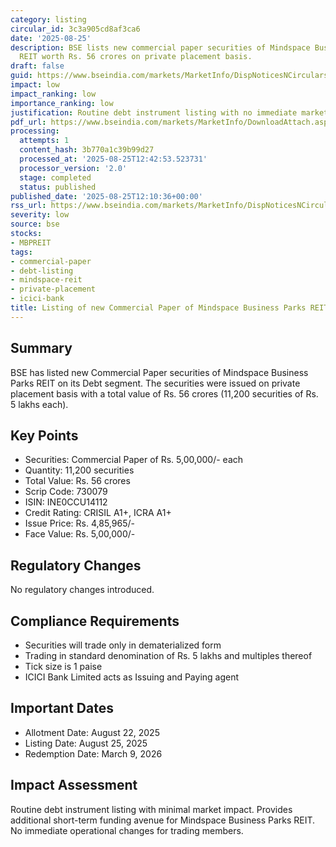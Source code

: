 ```yaml
---
category: listing
circular_id: 3c3a905cd8af3ca6
date: '2025-08-25'
description: BSE lists new commercial paper securities of Mindspace Business Parks
  REIT worth Rs. 56 crores on private placement basis.
draft: false
guid: https://www.bseindia.com/markets/MarketInfo/DispNoticesNCirculars.aspx?Noticeid={F336C53E-4CA8-4175-B5E1-CCCAE6EE0B25}&noticeno=20250825-32&dt=08/25/2025&icount=32&totcount=37&flag=0
impact: low
impact_ranking: low
importance_ranking: low
justification: Routine debt instrument listing with no immediate market impact
pdf_url: https://www.bseindia.com/markets/MarketInfo/DownloadAttach.aspx?id=20250825-32&attachedId=
processing:
  attempts: 1
  content_hash: 3b770a1c39b99d27
  processed_at: '2025-08-25T12:42:53.523731'
  processor_version: '2.0'
  stage: completed
  status: published
published_date: '2025-08-25T12:10:36+00:00'
rss_url: https://www.bseindia.com/markets/MarketInfo/DispNoticesNCirculars.aspx?Noticeid={F336C53E-4CA8-4175-B5E1-CCCAE6EE0B25}&noticeno=20250825-32&dt=08/25/2025&icount=32&totcount=37&flag=0
severity: low
source: bse
stocks:
- MBPREIT
tags:
- commercial-paper
- debt-listing
- mindspace-reit
- private-placement
- icici-bank
title: Listing of new Commercial Paper of Mindspace Business Parks REIT
---
```


## Summary

BSE has listed new Commercial Paper securities of Mindspace Business Parks REIT on its Debt segment. The securities were issued on private placement basis with a total value of Rs. 56 crores (11,200 securities of Rs. 5 lakhs each).

## Key Points

- Securities: Commercial Paper of Rs. 5,00,000/- each
- Quantity: 11,200 securities
- Total Value: Rs. 56 crores
- Scrip Code: 730079
- ISIN: INE0CCU14112
- Credit Rating: CRISIL A1+, ICRA A1+
- Issue Price: Rs. 4,85,965/-
- Face Value: Rs. 5,00,000/-

## Regulatory Changes

No regulatory changes introduced.

## Compliance Requirements

- Securities will trade only in dematerialized form
- Trading in standard denomination of Rs. 5 lakhs and multiples thereof
- Tick size is 1 paise
- ICICI Bank Limited acts as Issuing and Paying agent

## Important Dates

- Allotment Date: August 22, 2025
- Listing Date: August 25, 2025
- Redemption Date: March 9, 2026

## Impact Assessment

Routine debt instrument listing with minimal market impact. Provides additional short-term funding avenue for Mindspace Business Parks REIT. No immediate operational changes for trading members.
